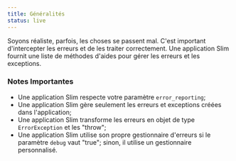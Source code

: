 ```yaml
---
title: Généralités
status: live
---
```


Soyons réaliste, parfois, les choses se passent mal. C'est important d'intercepter les erreurs et de les traiter correctement. Une application Slim fournit une liste de méthodes d'aides pour gérer les erreurs et les exceptions.

### Notes Importantes

* Une application Slim respecte votre paramètre `error_reporting`;
* Une application Slim gère seulement les erreurs et exceptions créées dans l'application;
* Une application Slim transforme les erreurs en objet de type `ErrorException` et les "throw";
* Une application Slim utilise son propre gestionnaire d'erreurs si le paramètre `debug` vaut "true"; sinon, il utilise un gestionnaire personnalisé.
